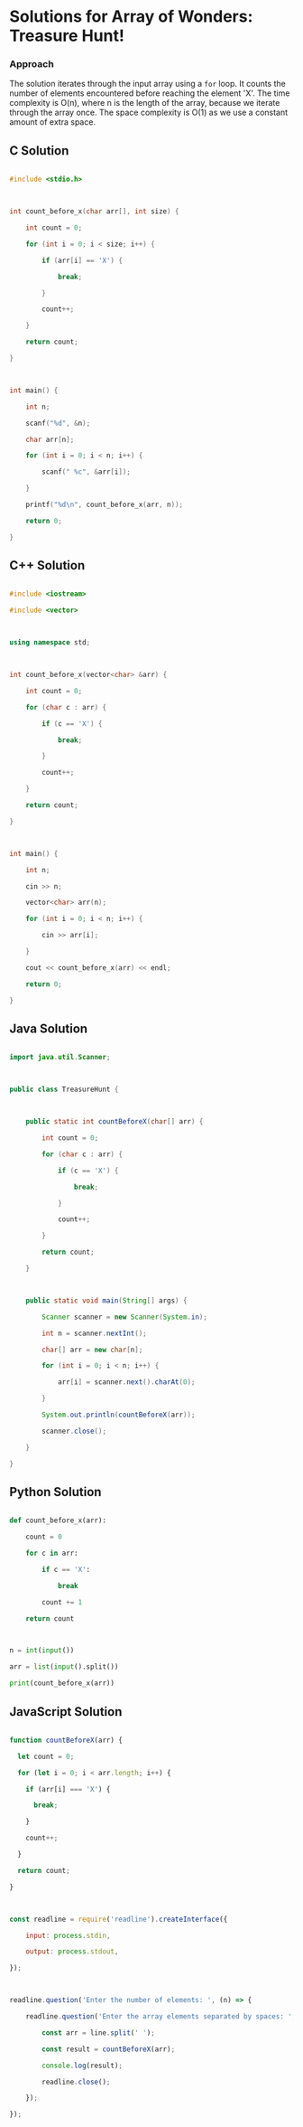 # Solutions for Array of Wonders: Treasure Hunt!

### Approach
The solution iterates through the input array using a `for` loop. It counts the number of elements encountered before reaching the element 'X'. The time complexity is O(n), where n is the length of the array, because we iterate through the array once. The space complexity is O(1) as we use a constant amount of extra space.

## C Solution
```c
#include <stdio.h>

int count_before_x(char arr[], int size) {
    int count = 0;
    for (int i = 0; i < size; i++) {
        if (arr[i] == 'X') {
            break;
        }
        count++;
    }
    return count;
}

int main() {
    int n;
    scanf("%d", &n);
    char arr[n];
    for (int i = 0; i < n; i++) {
        scanf(" %c", &arr[i]);
    }
    printf("%d\n", count_before_x(arr, n));
    return 0;
}
```

## C++ Solution
```cpp
#include <iostream>
#include <vector>

using namespace std;

int count_before_x(vector<char> &arr) {
    int count = 0;
    for (char c : arr) {
        if (c == 'X') {
            break;
        }
        count++;
    }
    return count;
}

int main() {
    int n;
    cin >> n;
    vector<char> arr(n);
    for (int i = 0; i < n; i++) {
        cin >> arr[i];
    }
    cout << count_before_x(arr) << endl;
    return 0;
}
```

## Java Solution
```java
import java.util.Scanner;

public class TreasureHunt {

    public static int countBeforeX(char[] arr) {
        int count = 0;
        for (char c : arr) {
            if (c == 'X') {
                break;
            }
            count++;
        }
        return count;
    }

    public static void main(String[] args) {
        Scanner scanner = new Scanner(System.in);
        int n = scanner.nextInt();
        char[] arr = new char[n];
        for (int i = 0; i < n; i++) {
            arr[i] = scanner.next().charAt(0);
        }
        System.out.println(countBeforeX(arr));
        scanner.close();
    }
}
```

## Python Solution
```python
def count_before_x(arr):
    count = 0
    for c in arr:
        if c == 'X':
            break
        count += 1
    return count

n = int(input())
arr = list(input().split())
print(count_before_x(arr))
```

## JavaScript Solution
```javascript
function countBeforeX(arr) {
  let count = 0;
  for (let i = 0; i < arr.length; i++) {
    if (arr[i] === 'X') {
      break;
    }
    count++;
  }
  return count;
}

const readline = require('readline').createInterface({
    input: process.stdin,
    output: process.stdout,
});

readline.question('Enter the number of elements: ', (n) => {
    readline.question('Enter the array elements separated by spaces: ', (line) => {
        const arr = line.split(' ');
        const result = countBeforeX(arr);
        console.log(result);
        readline.close();
    });
});
```